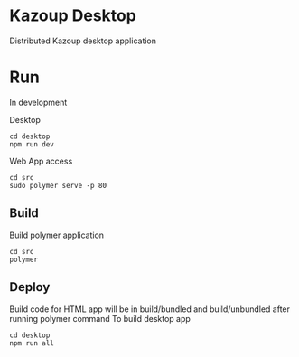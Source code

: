 # Kazoup Desktop

Distributed Kazoup desktop application

# Run 

In development 

Desktop

```
cd desktop
npm run dev

```
Web App access 

```
cd src
sudo polymer serve -p 80

```

## Build

Build polymer application

```
cd src
polymer

```
## Deploy 

Build code for HTML app will be in build/bundled and build/unbundled after running polymer command
To build desktop app


```
cd desktop
npm run all

```